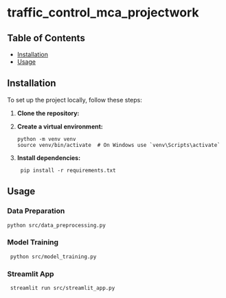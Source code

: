 # traffic_control_mca_projectwork

## Table of Contents
- [Installation](#installation)
- [Usage](#usage)





## Installation
To set up the project locally, follow these steps:

1. **Clone the repository:**

2. **Create a virtual environment:**

       python -m venv venv
       source venv/bin/activate  # On Windows use `venv\Scripts\activate`

3. **Install dependencies:**

        pip install -r requirements.txt


## Usage

 ### Data Preparation

    python src/data_preprocessing.py
       
 ### Model Training

     python src/model_training.py

 ### Streamlit App

     streamlit run src/streamlit_app.py